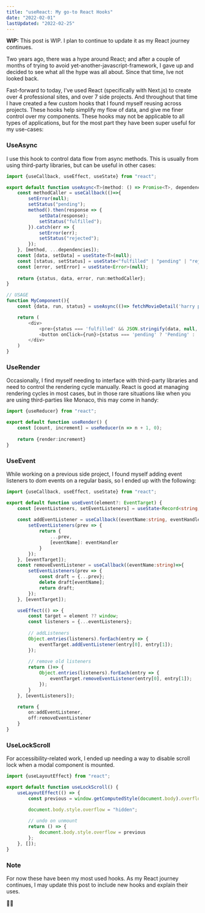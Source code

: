 ```yaml
---
title: "useReact: My go-to React Hooks"
date: "2022-02-01"
lastUpdated: "2022-02-25"
---
```


<InfoBox type="warn">
<strong>WIP:</strong> This post is WIP. I plan to continue to update it as my React journey continues. 
</InfoBox>

Two years ago, there was a hype around React; and after a couple of months of trying to avoid 
yet-another-javascript-framework, I gave up and decided to see what all the hype was all about. Since that time, Ive not
looked back.

Fast-forward to today, I've used React (specifically with Next.js) to create over 4 professional sites, and over 7 side
projects. And throughout that time I have created a few custom hooks that I found myself reusing across projects. These
hooks help simplify my flow of data, and give me finer control over my components. These hooks may not be applicable to 
all types of applications, but for the most part they have been super useful for my use-cases:

### UseAsync

I use this hook to control data flow from async methods. This is usually from using third-party libraries, but can be 
useful in other cases:

```typescript jsx
import {useCallback, useEffect, useState} from "react";

export default function useAsync<T>(method: () => Promise<T>, dependencies:Array<any> = []) {
	const methodCaller = useCallback(()=>{
		setError(null);
		setStatus("pending");
		method().then(response => {
			setData(response);
			setStatus("fulfilled");
		}).catch(err => {
			setError(err);
			setStatus("rejected");
		});
	}, [method, ...dependencies]);
	const [data, setData] = useState<T>(null);
	const [status, setStatus] = useState<"fulfilled" | "pending" | "rejected">("pending");
	const [error, setError] = useState<Error>(null);
	
	return {status, data, error, run:methodCaller};
}

// USAGE
function MyComponent(){
	const {data, run, status} = useAsync(()=> fetchMovieDetail('harry potter'));

	return (
		<div>
			<pre>{status === 'fulfilled' && JSON.stringify(data, null, '\t')}</pre>
			<button onClick={run}>{status === 'pending' ? 'Pending' : 'Fetch'}</button>
		</div>
	)
}
```

### UseRender

Occasionally, I find myself needing to interface with third-party libraries and need to control the rendering cycle
manually. React is good at managing rendering cycles in most cases, but in those rare situations like when you are using
third-parties like Monaco, this may come in handy:

```typescript jsx
import {useReducer} from "react";

export default function useRender() {
	const [count, increment] = useReducer(n => n + 1, 0);
	
	return {render:increment}
}
```

### UseEvent

While working on a previous side project, I found myself adding event listeners to dom events on a regular basis, so I
ended up with the following:

```typescript jsx
import {useCallback, useEffect, useState} from "react";

export default function useEvent(element?: EventTarget) {
	const [eventListeners, setEventListeners] = useState<Record<string, ((ev: Event) => void)>>({});
	
	const addEventListener = useCallback((eventName:string, eventHandler)=>{
		setEventListeners(prev => {
			return {
				...prev,
				[eventName]: eventHandler
			}
		});
	}, [eventTarget]);
	const removeEventListener = useCallback((eventName:string)=>{
		setEventListeners(prev => {
			const draft = {...prev};
			delete draft[eventName];
			return draft;
		});
	}, [eventTarget]);

	useEffect(() => {
		const target = element ?? window;
		const listeners = {...eventListeners};
		
		// addListeners
		Object.entries(listeners).forEach(entry => {
			eventTarget.addEventListener(entry[0], entry[1]);
		});
		
		// remove old listeners
		return ()=> {
			Object.entries(listeners).forEach(entry => {
				eventTarget.removeEventListener(entry[0], entry[1]);
			});
		}
	}, [eventListeners]);

	return {
		on:addEventListener,
		off:removeEventListener
	}
}
```

### UseLockScroll

For accessibility-related work, I ended up needing a way to disable scroll lock when a modal component is mounted.

```typescript jsx
import {useLayoutEffect} from "react";

export default function useLockScroll() {
	useLayoutEffect(() => {
		const previous = window.getComputedStyle(document.body).overflow;

		document.body.style.overflow = "hidden";
		
		// undo on unmount
		return () => {
			document.body.style.overflow = previous
		};
	}, []);
}
```

### Note

For now these have been my most used hooks. As my React journey continues, I may update this post to include
new hooks and explain their uses.

✌🏽